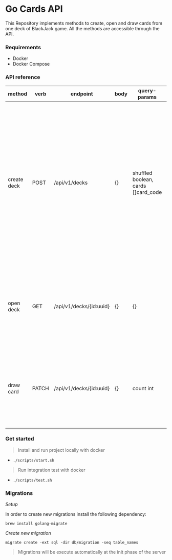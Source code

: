 # Go Cards API

This Repository implements methods to create, open and draw cards from one deck of BlackJack game. All the methods are accessible through the API. 

### Requirements
- Docker
- Docker Compose

### API reference

|method|verb|endpoint|body|query-params|constrains|
|---|---|---|---|---|---|
|create deck|POST|/api/v1/decks|{}|shuffled boolean, cards []card_code| the length of the selection list should be more than 0, and it has to be separated with semicolons. Shuffled param is optional, if the query param is not provided the API will return the default order (card's number: A-K, suits: C,D,H,S)
|open deck|GET|/api/v1/decks/{id:uuid}|{}|{}|_ID_ is mandatory param, if the param is not provide the API will return an error. The ID should have the _UUID_ format|
|draw card|PATCH|/api/v1/decks/{id:uuid}|{}|count int|count should be greater than zero. If the count exceeds the remaining amount of cards will return an error|

### Get started
 
> Install and run project locally with docker

- `./scripts/start.sh`

> Run integration test with docker

- `./scripts/test.sh`

### Migrations

_Setup_

In order to create new migrations install the following dependency:

`brew install golang-migrate`

_Create new migration_

`migrate create -ext sql -dir db/migration -seq table_names`

> Migrations will be execute automatically at the init phase of the server